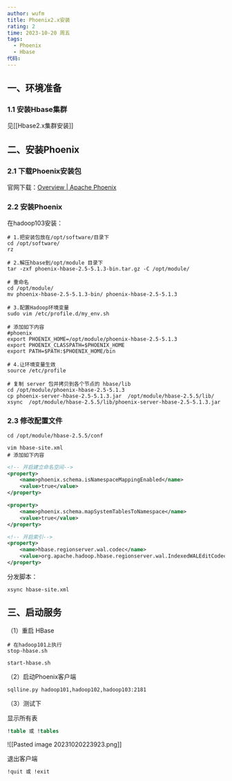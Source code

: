 ```yaml
---
author: wufm
title: Phoenix2.x安装
rating: 2
time: 2023-10-20 周五
tags:
  - Phoenix
  - Hbase
代码:
---
```


## 一、环境准备

### 1.1 安装Hbase集群

见[[Hbase2.x集群安装]]
## 二、安装Phoenix

### 2.1 下载Phoenix安装包

官网下载：[Overview | Apache Phoenix](https://phoenix.apache.org/)
### 2.2 安装Phoenix

在hadoop103安装：

```shell
# 1.把安装包放在/opt/software/目录下
cd /opt/software/
rz

# 2.解压hbase到/opt/module 目录下
tar -zxf phoenix-hbase-2.5-5.1.3-bin.tar.gz -C /opt/module/

# 重命名
cd /opt/module/
mv phoenix-hbase-2.5-5.1.3-bin/ phoenix-hbase-2.5-5.1.3

# 3.配置Hadoop环境变量
sudo vim /etc/profile.d/my_env.sh

# 添加如下内容
#phoenix
export PHOENIX_HOME=/opt/module/phoenix-hbase-2.5-5.1.3
export PHOENIX_CLASSPATH=$PHOENIX_HOME
export PATH=$PATH:$PHOENIX_HOME/bin

# 4.让环境变量生效
source /etc/profile

# 复制 server 包并拷贝到各个节点的 hbase/lib
cd /opt/module/phoenix-hbase-2.5-5.1.3
cp phoenix-server-hbase-2.5-5.1.3.jar  /opt/module/hbase-2.5.5/lib/
xsync  /opt/module/hbase-2.5.5/lib/phoenix-server-hbase-2.5-5.1.3.jar
```
### 2.3 修改配置文件

```shell
cd /opt/module/hbase-2.5.5/conf

vim hbase-site.xml
# 添加如下内容
```

```xml
<!-- 开启建立命名空间-->
<property> 
	<name>phoenix.schema.isNamespaceMappingEnabled</name> 
	<value>true</value> 
</property> 

<property> 
	<name>phoenix.schema.mapSystemTablesToNamespace</name> 
	<value>true</value> 
</property>

<!-- 开启索引-->
<property> 
	<name>hbase.regionserver.wal.codec</name> 
	<value>org.apache.hadoop.hbase.regionserver.wal.IndexedWALEditCodec</value> 
</property>
```

分发脚本：

```shell
xsync hbase-site.xml
```

## 三、启动服务

（1）重启 HBase

```shell
# 在hadoop101上执行
stop-hbase.sh 

start-hbase.sh 
```

（2）启动Phoenix客户端

```shell
sqlline.py hadoop101,hadoop102,hadoop103:2181
```

（3）测试下

显示所有表

```sql
!table 或 !tables
```

![[Pasted image 20231020223923.png]]

退出客户端

```sql
!quit 或 !exit
```